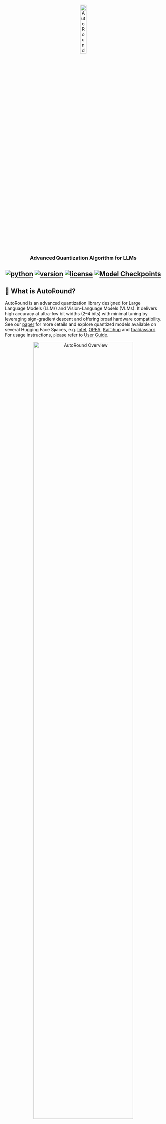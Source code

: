 <div align="center">



<p align="center">
  <img src="docs/imgs/AutoRound.png" alt="AutoRound Overview" width="20%">
</p>


<h3> Advanced Quantization Algorithm for LLMs</h3>

[![python](https://img.shields.io/badge/python-3.10%2B-blue)](https://github.com/intel/auto-round)
[![version](https://img.shields.io/badge/release-0.8.0-green)](https://github.com/intel/auto-round)
[![license](https://img.shields.io/badge/license-Apache%202-9C27B0)](https://github.com/intel/auto-round/blob/main/LICENSE)
<a href="https://huggingface.co/Intel">
<img alt="Model Checkpoints" src="https://img.shields.io/badge/%F0%9F%A4%97%20HF-Models-F57C00">
</a>
---
<div align="left">

## 🚀 What is AutoRound?

AutoRound is an advanced quantization library designed for Large Language Models (LLMs) and Vision-Language Models (VLMs). 
It delivers high accuracy at ultra-low bit widths (2–4 bits) with minimal tuning by leveraging sign-gradient descent and offering broad hardware compatibility. 
See our [paper](https://arxiv.org/pdf/2309.05516) for more details and explore quantized models available on several Hugging Face Spaces, e.g. [Intel](https://huggingface.co/Intel), [OPEA](https://huggingface.co/OPEA),  [Kaitchup](https://huggingface.co/kaitchup)
and [fbaldassarri](https://huggingface.co/fbaldassarri). For usage instructions, please refer to  [User Guide](./docs/step_by_step.md).

<p align="center">
  <img src="docs/imgs/autoround_overview.png" alt="AutoRound Overview" width="80%">
</p>


## 🆕 What's New
[2025/10] AutoRound has been integrated into **SGLang**. You can now run models in the AutoRound format directly using the latest SGLang later than v0.5.4.

[2025/10] We enhanced the RTN mode (--iters 0) to significantly reduce quantization cost compared to the default tuning mode. Check out [this doc](./docs/opt_rtn.md) for some accuracy results. If you don’t have sufficient resources, you can use this mode for 4-bit quantization.

[2025/10] We proposed a fast algorithm to generate **mixed bits/datatypes** schemes in minutes. Please
refer to the documentation for accuracy [results](./docs/auto_scheme_acc.md) and [this guide](https://github.com/intel/auto-round/blob/main/docs/step_by_step.md#autoscheme) for usage instructions.

[2025/09] AutoRound now includes experimental support for the **mxfp4 and nvfp4 dtypes**. For accuracy results, see the [documentation](./docs/mxnv_acc.md)
. We currently recommend exporting to the LLM-Compressor format.

[2025/08] AutoRound now provides experimental support for **an improved INT2 algorithm** via `--enable_alg_ext`. See this [documentation](./docs/alg_202508.md)
 for some accuracy results. 

[2025/07] AutoRound now offers experimental support for **GGUF** format, and recommends using optimized RTN mode (--iters 0) for
  all bits other than 3 bits. **A more advanced algorithm** tailored for specific configurations may be available in
  v0.8.1.

[2025/05] AutoRound has been integrated into **Transformers** and **vLLM**. 

[2025/03] The INT2-mixed **DeepSeek-R1** model (~200GB) retains 97.9% accuracy. Check
  out [OPEA/DeepSeek-R1-int2-mixed-sym-inc](https://huggingface.co/OPEA/DeepSeek-R1-int2-mixed-sym-inc).


## ✨ Key Features


✅ **Superior Accuracy**
Delivers strong performance even at 2–3 bits [example models](https://huggingface.co/collections/OPEA/2-3-bits-67a5f0bc6b49d73c01b4753b), with leading results at 4 bits [benchmark](https://huggingface.co/spaces/Intel/low_bit_open_llm_leaderboard).

✅ **Ecosystem Integration**
Seamlessly works with **Transformers, vLLM, SGLang** and more.

✅ **Multiple Formats Export**
Support **AutoRound, AutoAWQ, AutoGPTQ, and GGUF** for maximum compatibility. Details are shown in [export formats](https://github.com/intel/auto-round/blob/main/docs/step_by_step.md#supported-export-formats)

✅ **Fast Mixed Bits/Dtypes Scheme Generation**
Automatically configure in minutes, with about 1.1X-1.5X the model’s BF16 RAM size as overhead. Accuracy [results](./docs/auto_scheme_acc.md) and [user guide](https://github.com/intel/auto-round/blob/main/docs/step_by_step.md#autoscheme).

✅ **Optimized Round-to-Nearest Mode**
Use `--iters 0` for fast quantization with some accuracy drop for 4 bits. Details are shown in [opt_rtn mode](https://github.com/intel/auto-round/blob/main/docs/step_by_step.md#opt-rtn-mode)

✅ **Affordable Quantization Cost**
Quantize 7B models in about 10 minutes on a single GPU. Details are shown in [quantization costs](https://github.com/intel/auto-round/blob/main/docs/step_by_step.md#quantization-costs)

✅ **10+ VLMs Support**
Out-of-the-box quantization for 10+ vision-language models [example models](https://huggingface.co/collections/OPEA/vlms-autoround-675bc712fdd6a55ebaf11bfa), [support matrix](https://github.com/intel/auto-round/tree/main/auto_round/mllm#support-matrix)

✅ **Multiple Recipes**
Choose from `auto-round-best`, `auto-round`, and `auto-round-light` to suit your needs. Details are shown in [quantization recipes](https://github.com/intel/auto-round/blob/main/docs/step_by_step.md#recipe-recommendation)

✅ Advanced Utilities
Includes [multiple gpus quantization](https://github.com/intel/auto-round/blob/main/docs/step_by_step.md#devicemulti-gpu-setting-in-quantization), [multiple calibration datasets](https://github.com/intel/auto-round/blob/main/docs/step_by_step.md#default-dataset) and support for [10+ runtime backends](https://github.com/intel/auto-round/blob/main/docs/step_by_step.md#specify-inference-backend).

✅ Beyond weight only quantization. We are actively expanding support for additional datatypes such as **MXFP**, NVFP, W8A8, and more.


## Installation

### Install from pypi

```bash
# CPU/Intel GPU/CUDA
pip install auto-round

# HPU
pip install auto-round-lib
```

<details>
  <summary>Build from Source</summary>

  ```bash
  # CPU/Intel GPU/CUDA
  pip install .

  # HPU
  python setup.py install lib
  ```

</details>

## Model Quantization (CPU/Intel GPU/Gaudi/CUDA)

### CLI Usage
The full list of supported arguments is provided by calling `auto-round -h` on the terminal.

```bash
auto-round \
    --model Qwen/Qwen3-0.6B \
    --scheme "W4A16" \
    --format "auto_round" \
    --output_dir ./tmp_autoround
```

We offer another two recipes, `auto-round-best` and `auto-round-light`, designed for optimal accuracy and improved speed, respectively. Details are as follows.
<details>
  <summary>Other Recipes</summary>

  ```bash
# Best accuracy, 3X slower, low_gpu_mem_usage could save ~20G but ~30% slower
auto-round-best \
    --model Qwen/Qwen3-0.6B \
    --scheme "W4A16" \
    --low_gpu_mem_usage 
  ```

  ```bash
# 2-3X speedup, slight accuracy drop at W4 and larger accuracy drop at W2
auto-round-light \
    --model Qwen/Qwen3-0.6B \
    --scheme "W4A16" 

  ```

  <!-- ```bash
auto-round-fast \
# Fast and low memory, 2-3X speedup, slight accuracy drop at W4G128
    --model Qwen/Qwen3-0.6B \
    --bits 4 \
    --group_size 128 \
  ``` -->

</details>

In conclusion, we recommend using **auto-round for W4A16 and auto-round-best with `enable_alg_ext` for W2A16**. However, you may adjust the
configuration to suit your specific requirements and available resources.

### API Usage

```python
from auto_round import AutoRound

# Load a model (supports FP8/BF16/FP16/FP32)
model_name_or_path = "Qwen/Qwen3-0.6B"

# Available schemes: "W2A16", "W3A16", "W4A16", "W8A16", "NVFP4", "MXFP4" (no real kernels), "GGUF:Q4_K_M", etc.
ar = AutoRound(model_name_or_path, scheme="W4A16")

# Highest accuracy (4–5× slower).
# `low_gpu_mem_usage=True` saves ~20GB VRAM but runs ~30% slower.
# ar = AutoRound(model_name_or_path, nsamples=512, iters=1000, low_gpu_mem_usage=True)

# Faster quantization (2–3× speedup) with slight accuracy drop at W4G128.
# ar = AutoRound(model_name_or_path, nsamples=128, iters=50, lr=5e-3)

# Supported formats: "auto_round" (default), "auto_gptq", "auto_awq", "llm_compressor", "gguf:q4_k_m", etc.
ar.quantize_and_save(output_dir="./qmodel", format="auto_round")
```

<details>
<summary>Important Hyperparameters</summary>

##### Quantization Scheme & Configuration
- **`scheme` (str|dict|AutoScheme)**: The predefined quantization keys, e.g. `W4A16`, `MXFP4`, `NVFP4`, `GGUF:Q4_K_M`.
- **`bits` (int)**: Number of bits for quantization (default is `None`). If not None, it will override the scheme setting.
- **`group_size` (int)**: Size of the quantization group (default is `None`). If not None, it will override the scheme setting.
- **`sym` (bool)**: Whether to use symmetric quantization (default is `None`). If not None, it will override the scheme setting.
- **`layer_config` (dict)**: Configuration for weight quantization (default is `None`), mainly for mixed schemes.

##### Algorithm Settings
- **`enable_alg_ext` (bool)**: Enable algorithm variants for specific schemes (e.g., MXFP4/W2A16) that could bring notable improvements. Default is `False`.
- **`disable_opt_rtn` (bool)**: Use pure RTN mode for specific schemes (e.g., GGUF and WOQ). Default is `False` (improved RTN enabled).

##### Tuning Process Parameters
- **`iters` (int)**: Number of tuning iterations (default is `200`). Common values: 0 (RTN mode), 50 (with lr=5e-3 recommended), 1000. Higher values increase accuracy but slow down tuning.
- **`lr` (float)**: The learning rate for rounding value (default is `None`). When None, it will be set to `1.0/iters` automatically.
- **`batch_size` (int)**: Batch size for training (default is `8`). 4 is also commonly used.

##### Calibration Dataset
- **`dataset` (str|list|tuple|torch.utils.data.DataLoader)**: The dataset for tuning (default is `"NeelNanda/pile-10k"`). Supports local JSON files and dataset combinations, e.g. `"./tmp.json,NeelNanda/pile-10k:train,mbpp:train+validation+test"`.
- **`nsamples` (int)**: Number of samples for tuning (default is `128`).
- **`seqlen` (int)**: Data length of the sequence for tuning (default is `2048`).

##### Device/Speed Configuration
- **`enable_torch_compile` (bool)**: If no exception is raised, typically we recommend setting it to True for faster quantization with lower resource.
- **`low_gpu_mem_usage` (bool)**: Whether to offload intermediate features to CPU at the cost of ~20% more tuning time (default is `False`).
- **`device_map` (str|dict|int)**: The device to be used for tuning, e.g., `auto`, "cpu"`, `"cuda"`, `"0,1,2"` (default is `'0'`). When using "auto", it will try to use all available GPUs.

</details>

### AutoScheme Usage 
Please refer to the [user guide](https://github.com/intel/auto-round/blob/main/docs/step_by_step.md#autoscheme) for more details on AutoScheme.
~~~python
from auto_round import AutoRound, AutoScheme

model_name = "Qwen/Qwen3-8B"
avg_bits = 3.0
scheme = AutoScheme(avg_bits=avg_bits, options=("GGUF:Q2_K_S", "GGUF:Q4_K_S"), ignore_scale_zp_bits=True)
layer_config = {"lm_head": "GGUF:Q6_K"}

# Change iters to 200 for non-GGUF schemes
ar = AutoRound(model=model_name, scheme=scheme, layer_config=layer_config, iters=0)
ar.quantize_and_save()
~~~

<details>
<summary>Important Hyperparameters of AutoScheme</summary>


##### AutoScheme Hyperparameters

- **`avg_bits` (float)**: Target average bit-width for the entire model. Only quantized layers are included in the average bit calculation.  
- **`options` (str | list[str] | list[QuantizationScheme])**: Candidate quantization schemes to choose from. It can be a single comma-separated string (e.g., `"W4A16,W2A16"`), a list of strings (e.g., `["W4A16", "W2A16"]`), or a list of `QuantizationScheme` objects.  
- **`ignore_scale_zp_bits` (bool)**: Only supported in API usage. Determines whether to exclude the bits of scale and zero-point from the average bit-width calculation (default: `False`).  
- **`shared_layers` (Iterable[Iterable[str]], optional)**: Only supported in API usage. Defines groups of layers that share quantization settings.  
- **`batch_size` (int, optional)**: Only supported in API usage. Can be set to `1` to reduce VRAM usage at the expense of longer tuning time.  

</details>

### API Usage for VLMs

If you encounter issues during quantization, try setting iters=0 (to enable RTN) and use group_size=32 for better
results.


<details>
  <summary>Click to expand</summary>

**This feature is experimental and may be subject to changes**.

By default, AutoRoundMLLM only quantize the text module of VLMs and uses `NeelNanda/pile-10k` for calibration. To
quantize the entire model, you can enable `quant_nontext_module` by setting it to True, though support for this feature
is limited. For more information, please refer to the AutoRoundMLLM [readme](./auto_round/mllm/README.md).

```python
from auto_round import AutoRoundMLLM

# Load the model
model_name_or_path = "Qwen/Qwen2.5-VL-7B-Instruct"
# Quantize the model
ar = AutoRoundMLLM(model_name_or_path, scheme="W4A16")
output_dir = "./qmodel"
ar.quantize_and_save(output_dir)
```

</details>



## Model Inference

### vLLM (CPU/Intel GPU/CUDA)
```python
from vllm import LLM, SamplingParams

prompts = [
    "Hello, my name is",
]
sampling_params = SamplingParams(temperature=0.6, top_p=0.95)
model_name = "Intel/DeepSeek-R1-0528-Qwen3-8B-int4-AutoRound"
llm = LLM(model=model_name)

outputs = llm.generate(prompts, sampling_params)

for output in outputs:
    prompt = output.prompt
    generated_text = output.outputs[0].text
    print(f"Prompt: {prompt!r}, Generated text: {generated_text!r}")
```


### SGLang (Intel GPU/CUDA)
Please note that support for the MoE models and visual language models is currently limited.

```python
import sglang as sgl

llm = sgl.Engine(model_path="Intel/DeepSeek-R1-0528-Qwen3-8B-int4-AutoRound")
prompts = [
    "Hello, my name is",
]
sampling_params = {"temperature": 0.6, "top_p": 0.95}

outputs = llm.generate(prompts, sampling_params)
for prompt, output in zip(prompts, outputs):
    print(f"Prompt: {prompt}\nGenerated text: {output['text']}")
```


### Transformers (CPU/Intel GPU/Gaudi/CUDA)


AutoRound support 10+ backends and automatically selects the best available backend based on the installed libraries and prompts the user to
install additional libraries when a better backend is found.

**Please avoid manually moving the quantized model to a different device** (e.g., model.to('cpu')) during inference, as
this may cause unexpected exceptions.

The support for Gaudi device is limited.
```python
from transformers import AutoModelForCausalLM, AutoTokenizer

model_name = "Intel/DeepSeek-R1-0528-Qwen3-8B-int4-AutoRound"
model = AutoModelForCausalLM.from_pretrained(model_name, device_map="auto", torch_dtype="auto")
tokenizer = AutoTokenizer.from_pretrained(model_name)
text = "There is a girl who likes adventure,"
inputs = tokenizer(text, return_tensors="pt").to(model.device)
print(tokenizer.decode(model.generate(**inputs, max_new_tokens=50)[0]))
```
## Acknowledgement
Special thanks to open-source low precision libraries such as AutoGPTQ, AutoAWQ, GPTQModel, Triton, Marlin, and ExLLaMAV2 for providing low-precision CUDA kernels, which are leveraged in AutoRound.

## 🌟 Support Us
If you find AutoRound helpful, please ⭐ star the repo and share it with your community!







